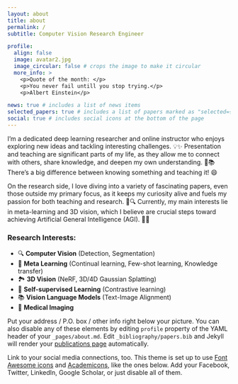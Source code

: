 ```yaml
---
layout: about
title: about
permalink: /
subtitle: Computer Vision Research Engineer

profile:
  align: false
  image: avatar2.jpg
  image_circular: false # crops the image to make it circular
  more_info: >
    <p>Quote of the month: </p>
    <p>You never fail untill you stop trying.</p>
    <p>Albert Einstein</p>

news: true # includes a list of news items
selected_papers: true # includes a list of papers marked as "selected={true}"
social: true # includes social icons at the bottom of the page
---
```


I’m a dedicated deep learning researcher and online instructor who enjoys exploring new ideas and tackling interesting challenges. 💡✨
Presentation and teaching are significant parts of my life, as they allow me to connect with others, share knowledge, and deepen my own understanding. 🤝📚
There’s a big difference between knowing something and teaching it! 😄

On the research side, I love diving into a variety of fascinating papers, even those outside my primary focus, as it keeps my curiosity alive and fuels my passion for both teaching and research. 📖🔍
Currently, my main interests lie in meta-learning and 3D vision, which I believe are crucial steps toward achieving Artificial General Intelligence (AGI). 🤖🌌


### Research Interests:

- 🔍 **Computer Vision** (Detection, Segmentation)
- 🤖 **Meta Learning** (Continual learning, Few-shot learning, Knowledge transfer)
- 🏞️ **3D Vision** (NeRF, 3D/4D Gaussian Splatting)
- 🧠 **Self-supervised Learning** (Contrastive learning)
- 📚 **Vision Language Models** (Text-Image Alignment)
- 🏥 **Medical Imaging**


Put your address / P.O. box / other info right below your picture. You can also disable any of these elements by editing `profile` property of the YAML header of your `_pages/about.md`. Edit `_bibliography/papers.bib` and Jekyll will render your [publications page](/al-folio/publications/) automatically.

Link to your social media connections, too. This theme is set up to use [Font Awesome icons](https://fontawesome.com/) and [Academicons](https://jpswalsh.github.io/academicons/), like the ones below. Add your Facebook, Twitter, LinkedIn, Google Scholar, or just disable all of them.
